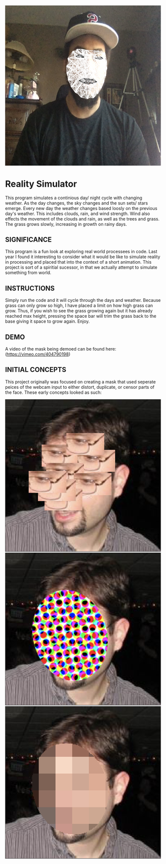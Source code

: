 ![A visual of the Simulation](https://github.com/gjonesdesign/WireMask/blob/master/screenshots/final.png)  

# Reality Simulator
This program simulates a continious day/ night cycle with changing weather. As the day changes, the sky changes and the sun sets/ stars emerge. Every new day the weather changes based loosly on the previous day's weather. This includes clouds, rain, and wind strength. Wind also effects the movement of the clouds and rain, as well as the trees and grass. The grass grows slowly, increasing in growth on rainy days.

## SIGNIFICANCE
This program is a fun look at exploring real world processees in code. Last year I found it interesting to consider what it would be like to simulate reality in processing and placed that into the context of a short animation. This project is sort of a spiritial sucessor, in that we actually attempt to simulate something from world. 

## INSTRUCTIONS  
Simply run the code and it will cycle through the days and weather. Because grass can only grow so high, I have placed a limit on how high grass can grow. Thus, if you wish to see the grass growing again but it has already reached max height, pressing the space bar will trim the grass back to the base giving it space to grow again. Enjoy.

## DEMO
A video of the mask being demoed can be found here:
(https://vimeo.com/404790198)

## INITIAL CONCEPTS
This project originally was focused on creating a mask that used seperate peices of the webcam input to either distort, duplicate, or censor parts of the face. These early concepts looked as such:

![A visual of the initial mask concept](https://github.com/gjonesdesign/WireMask/blob/master/screenshots/concept1.png)
![A visual of the initial mask concept](https://github.com/gjonesdesign/WireMask/blob/master/screenshots/concept2.png)
![A visual of the initial mask concept](https://github.com/gjonesdesign/WireMask/blob/master/screenshots/concept3.png)

